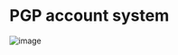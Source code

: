 # PGP account system
![image](https://github.com/BloxiAuth/PGP-ACCOUT/assets/85189373/5810ea9a-e2f1-4708-82df-9ae9ef67731e)
